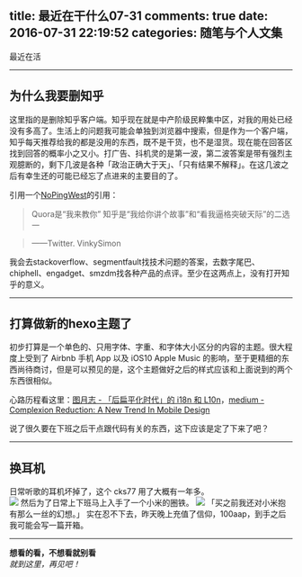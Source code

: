 title: 最近在干什么07-31
comments: true
date: 2016-07-31 22:19:52
categories: 随笔与个人文集
---

最近在活

---
## 为什么我要删知乎
这里指的是删除知乎客户端。知乎现在就是中产阶级民粹集中区，对我的用处已经没有多高了。生活上的问题我可能会单独到浏览器中搜索，但是作为一个客户端，知乎每天推荐给我的都是没用的东西，既不是干货，也不是湿货。现在能在回答区找到回答的概率小之又小。打广告、抖机灵的是第一波，第二波答案是带有强烈主观臆断的，剩下几波是各种「政治正确大于天」、「只有结果不解释」。在这几波之后有幸生还的可能已经忘了点进来的主要目的了。

引用一个[NoPingWest](http://weibo.com/nopingwest)的引用：  
> Quora是“我来教你”
知乎是“我给你讲个故事”和“看我逼格突破天际”的二选一  
  
> ——Twitter. VinkySimon

我会去stackoverflow、segmentfault找技术问题的答案，去数字尾巴、chiphell、engadget、smzdm找各种产品的点评。至少在这两点上，没有打开知乎的意义。

---
## 打算做新的hexo主题了
初步打算是一个单色的、只用字体、字重、和字体大小区分的内容的主题。很大程度上受到了 Airbnb 手机 App 以及 iOS10 Apple Music 的影响，至于更精细的东西尚待商讨，但是可以预见的是，这个主题做好之后的样式应该和上面说到的两个东西很相似。  

心路历程看这里：[图月志 - 「后扁平化时代」的 i18n 和 L10n](http://iconmoon.com/blog2/i18n-l10n-in-modern-ui-design/)，[medium - Complexion Reduction: A New Trend In Mobile Design](https://medium.com/swarm-nyc/complexion-reduction-a-new-trend-in-mobile-design-cef033a0b978#.4bwjjei5w)

说了很久要在下班之后干点跟代码有关的东西，这下应该是定了下来了吧？

---
## 换耳机
日常听歌的耳机坏掉了，这个 cks77 用了大概有一年多。  
![](/2016/07-31-whatsup20160731/cks77.jpg)
然后为了日常上下班马上入手了一个小米的圈铁。
![](/2016/07-31-whatsup20160731/mi.jpg)
「买之前我还对小米抱有那么一丝的幻想。」
实在忍不下去，昨天晚上充值了信仰，100aap，到手之后我可能会写一篇开箱。

---
**想看的看，不想看就别看**  
*就到这里，再见吧！*

